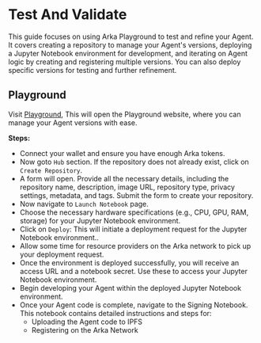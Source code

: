 # Test And Validate

This guide focuses on using Arka Playground to test and refine your Agent. It covers creating a repository to manage your Agent's versions, deploying a Jupyter Notebook environment for development, and iterating on Agent logic by creating and registering multiple versions. You can also deploy specific versions for testing and further refinement.

## Playground

Visit [Playground](https://studio.arka.network), This will open the Playground website, where you can manage your Agent versions with ease.

**Steps:**

- Connect your wallet and ensure you have enough Arka tokens.
- Now goto `Hub` section. If the repository does not already exist, click on `Create Repository`.
- A form will open. Provide all the necessary details, including the repository name, description, image URL, 
repository type, privacy settings, metadata, and tags. Submit the form to create your repository.
- Now navigate to `Launch Notebook` page.
- Choose the necessary hardware specifications (e.g., CPU, GPU, RAM, storage) for your Jupyter Notebook environment.
- Click on `Deploy`: This will initiate a deployment request for the Jupyter Notebook environment..
- Allow some time for resource providers on the Arka network to pick up your deployment request.
- Once the environment is deployed successfully, you will receive an access URL and a notebook secret. Use these to access your Jupyter Notebook environment.
- Begin developing your Agent within the deployed Jupyter Notebook environment.
- Once your Agent code is complete, navigate to the Signing Notebook. This notebook contains detailed instructions and steps for:
  - Uploading the Agent code to IPFS
  - Registering on the Arka Network
